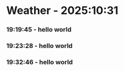 # Weather - 2025:10:31
### 19:19:45 - hello world

### 19:23:28 - hello world

### 19:32:46 - hello world

